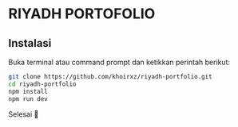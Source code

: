 # RIYADH PORTOFOLIO

## Instalasi

Buka terminal atau command prompt dan ketikkan perintah berikut:

```bash
git clone https://github.com/khoirxz/riyadh-portfolio.git
cd riyadh-portfolio
npm install
npm run dev
```

Selesai 🤘